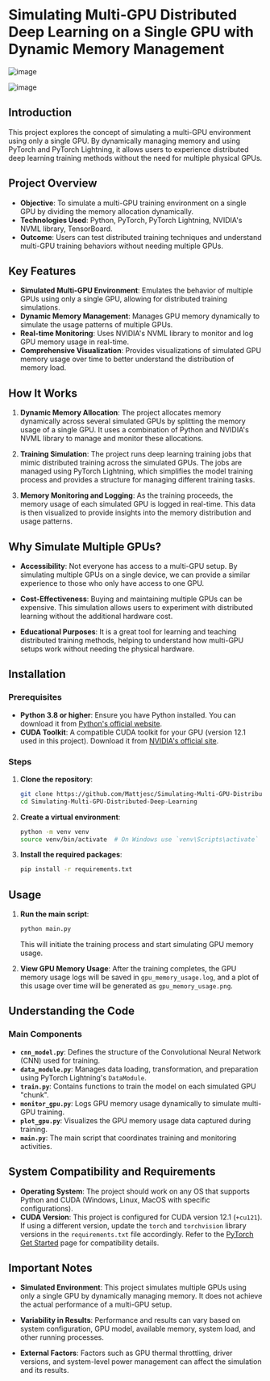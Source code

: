 # Simulating Multi-GPU Distributed Deep Learning on a Single GPU with Dynamic Memory Management

![image](https://github.com/user-attachments/assets/8ae50dcc-fc06-49e5-b8fa-22af9e0f8b57)

![image](https://github.com/user-attachments/assets/27bed86f-cbb3-429d-8789-4bddb6e95817)

## Introduction

This project explores the concept of simulating a multi-GPU environment using only a single GPU. By dynamically managing memory and using PyTorch and PyTorch Lightning, it allows users to experience distributed deep learning training methods without the need for multiple physical GPUs.

## Project Overview

- **Objective**: To simulate a multi-GPU training environment on a single GPU by dividing the memory allocation dynamically.
- **Technologies Used**: Python, PyTorch, PyTorch Lightning, NVIDIA's NVML library, TensorBoard.
- **Outcome**: Users can test distributed training techniques and understand multi-GPU training behaviors without needing multiple GPUs.

## Key Features

- **Simulated Multi-GPU Environment**: Emulates the behavior of multiple GPUs using only a single GPU, allowing for distributed training simulations.
- **Dynamic Memory Management**: Manages GPU memory dynamically to simulate the usage patterns of multiple GPUs.
- **Real-time Monitoring**: Uses NVIDIA's NVML library to monitor and log GPU memory usage in real-time.
- **Comprehensive Visualization**: Provides visualizations of simulated GPU memory usage over time to better understand the distribution of memory load.

## How It Works

1. **Dynamic Memory Allocation**: The project allocates memory dynamically across several simulated GPUs by splitting the memory usage of a single GPU. It uses a combination of Python and NVIDIA's NVML library to manage and monitor these allocations.

2. **Training Simulation**: The project runs deep learning training jobs that mimic distributed training across the simulated GPUs. The jobs are managed using PyTorch Lightning, which simplifies the model training process and provides a structure for managing different training tasks.

3. **Memory Monitoring and Logging**: As the training proceeds, the memory usage of each simulated GPU is logged in real-time. This data is then visualized to provide insights into the memory distribution and usage patterns.

## Why Simulate Multiple GPUs?

- **Accessibility**: Not everyone has access to a multi-GPU setup. By simulating multiple GPUs on a single device, we can provide a similar experience to those who only have access to one GPU.
  
- **Cost-Effectiveness**: Buying and maintaining multiple GPUs can be expensive. This simulation allows users to experiment with distributed learning without the additional hardware cost.
  
- **Educational Purposes**: It is a great tool for learning and teaching distributed training methods, helping to understand how multi-GPU setups work without needing the physical hardware.

## Installation

### Prerequisites

- **Python 3.8 or higher**: Ensure you have Python installed. You can download it from [Python's official website](https://www.python.org/).
- **CUDA Toolkit**: A compatible CUDA toolkit for your GPU (version 12.1 used in this project). Download it from [NVIDIA's official site](https://developer.nvidia.com/cuda-downloads).

### Steps

1. **Clone the repository**:
   ```bash
   git clone https://github.com/Mattjesc/Simulating-Multi-GPU-Distributed-Deep-Learning.git
   cd Simulating-Multi-GPU-Distributed-Deep-Learning
   ```

2. **Create a virtual environment**:
   ```bash
   python -m venv venv
   source venv/bin/activate  # On Windows use `venv\Scripts\activate`
   ```

3. **Install the required packages**:
   ```bash
   pip install -r requirements.txt
   ```

## Usage

1. **Run the main script**:
   ```bash
   python main.py
   ```
   This will initiate the training process and start simulating GPU memory usage.

2. **View GPU Memory Usage**:
   After the training completes, the GPU memory usage logs will be saved in `gpu_memory_usage.log`, and a plot of this usage over time will be generated as `gpu_memory_usage.png`.

## Understanding the Code

### Main Components

- **`cnn_model.py`**: Defines the structure of the Convolutional Neural Network (CNN) used for training.
- **`data_module.py`**: Manages data loading, transformation, and preparation using PyTorch Lightning's `DataModule`.
- **`train.py`**: Contains functions to train the model on each simulated GPU "chunk".
- **`monitor_gpu.py`**: Logs GPU memory usage dynamically to simulate multi-GPU training.
- **`plot_gpu.py`**: Visualizes the GPU memory usage data captured during training.
- **`main.py`**: The main script that coordinates training and monitoring activities.

## System Compatibility and Requirements

- **Operating System**: The project should work on any OS that supports Python and CUDA (Windows, Linux, MacOS with specific configurations).
- **CUDA Version**: This project is configured for CUDA version 12.1 (`+cu121`). If using a different version, update the `torch` and `torchvision` library versions in the `requirements.txt` file accordingly. Refer to the [PyTorch Get Started](https://pytorch.org/get-started/locally/) page for compatibility details.

## Important Notes

- **Simulated Environment**: This project simulates multiple GPUs using only a single GPU by dynamically managing memory. It does not achieve the actual performance of a multi-GPU setup.
  
- **Variability in Results**: Performance and results can vary based on system configuration, GPU model, available memory, system load, and other running processes.
  
- **External Factors**: Factors such as GPU thermal throttling, driver versions, and system-level power management can affect the simulation and its results.
